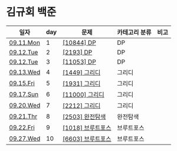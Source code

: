 # 김규회 백준

일자 | day | 문제 | 카테고리 분류 | 비고
--- | --- | --- | --------- | ---
[09.11.Mon](./2023.09.11) | 1 | [[10844] DP](./2023.09.11/10844.py) | DP
[09.12.Tue](./2023.09.12) | 2 | [[2193] DP](./2023.09.12/2193.py) | DP
[09.12.Tue](./2023.09.12) | 3 | [[11053] DP](./2023.09.12/11053.py) | DP
[09.13.Wed](./2023.09.13) | 4 | [[1449] 그리디](./2023.09.13/1449.py) | 그리디
[09.15.Fri](./2023.09.15) | 5 | [[1931] 그리디](./2023.09.15/1931.py) | 그리디
[09.17.Sun](./2023.09.17) | 6 | [[11000] 그리디](./2023.09.17/11000.py) | 그리디
[09.20.Wed](./2023.09.20) | 7 | [[2212] 그리디](./2023.09.20/2212.py) | 그리디
[09.21.Thr](./2023.09.21) | 8 | [[2503] 완전탐색](./2023.09.21/2503.py) | 완전탐색
[09.22.Fri](./2023.09.24) | 9 | [[1018] 브루트포스](./2023.09.24/1018.py) | 브루트포스
[09.27.Wed](./2023.09.27) | 10 | [[6603] 브루트포스](./2023.09.27/6603.py) | 브루트포스
